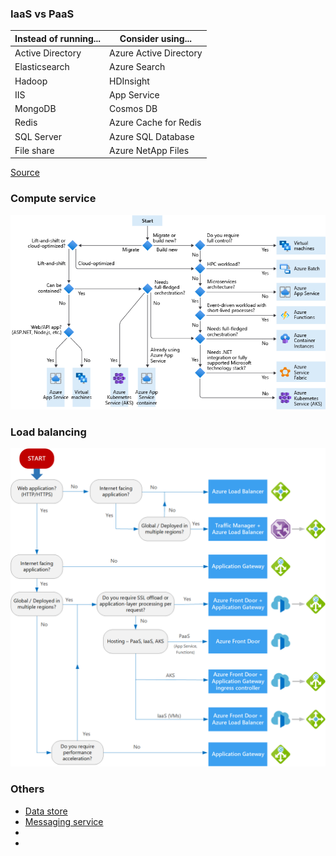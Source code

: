 ### IaaS vs PaaS
| Instead of running... | Consider using...      |
|-----------------------|------------------------|
| Active Directory      | Azure Active Directory |
| Elasticsearch         | Azure Search           |
| Hadoop                | HDInsight              |
| IIS                   | App Service            |
| MongoDB               | Cosmos DB              |
| Redis                 | Azure Cache for Redis  |
| SQL Server            | Azure SQL Database     |
| File share            | Azure NetApp Files     |
[Source](https://docs.microsoft.com/en-us/azure/architecture/guide/design-principles/managed-services)

### Compute service
![](images/compute-choices.png)

### Load balancing
![](images/load-balancing-choices.png)

### Others
* [Data store](https://docs.microsoft.com/en-us/azure/architecture/guide/technology-choices/data-store-overview)
* [Messaging service](https://docs.microsoft.com/en-us/azure/architecture/guide/technology-choices/messaging)
* 
* 
